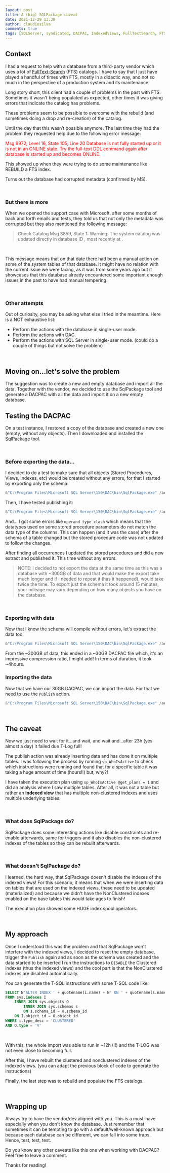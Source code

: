 ```yaml
---
layout: post
title: A (big) SQLPackage caveat
date: 2021-12-29 13:30
author: claudiosilva
comments: true
tags: [SQLServer, syndicated, DACPAC, IndexedViews, FullTextSearch, FTS, SQLPackage]
---
```


## Context
I had a request to help with a database from a third-party vendor which uses a lot of [FullText-Search](https://docs.microsoft.com/en-us/sql/relational-databases/search/full-text-search) (FTS) catalogs.
I have to say that I just have played a handful of times with FTS, mostly in a didactic way, and not so much in the perspective of a production system and its maintenance.

Long story short, this client had a couple of problems in the past with FTS. Sometimes it wasn't being populated as expected, other times it was giving errors that indicate the catalog has problems.

These problems seem to be possible to overcome with the rebuild (and sometimes doing a drop and re-creation) of the catalog.

Until the day that this wasn’t possible anymore. The last time they had the problem they requested help due to the following error message:

<span style="color:red">
Msg 9972, Level 16, State 105, Line 20
Database is not fully started up or it is not in an ONLINE state. Try the full-text DDL command again after database is started up and becomes ONLINE.</span>

This showed up when they were trying to do some maintenance like REBUILD a FTS index.

Turns out the database had corrupted metadata (confirmed by MS).

<br>

### But there is more
When we opened the support case with Microsoft, after some months of back and forth emails and tests, they told us that not only the metadata was corrupted but they also mentioned the following message:

> Check Catalog Msg 3859, State 1: Warning: The system catalog was updated directly in database ID <x>, most recently at <datetime>.

<br>

This message means that on that date there had been a manual action on some of the system tables of that database.
It might have no relation with the current issue we were facing, as it was from some years ago but it showcases that this database already encountered some important enough issues in the past to have had manual tempering.

<br>

### Other attempts
Out of curiosity, you may be asking what else I tried in the meantime. Here is a NOT exhaustive list:
- Perform the actions with the database in single-user mode.
- Perform the actions with DAC.
- Perform the actions with SQL Server in single-user mode. (could do a couple of things but not solve the problem)

<br>

## Moving on...let's solve the problem
The suggestion was to create a new and empty database and import all the data.
Together with the vendor, we decided to use the SqlPackage tool and generate a DACPAC with all the data and import it on a new empty database.

## Testing the DACPAC
On a test instance, I restored a copy of the database and created a new one (empty, without any objects).
Then I downloaded and installed the [SqlPackage](https://docs.microsoft.com/en-us/sql/tools/sqlpackage/sqlpackage-download?view=sql-server-ver15) tool.

<br>

### Before exporting the data...
I decided to do a test to make sure that all objects (Stored Procedures, Views, Indexes, etc) would be created without any errors, for that I started by exporting only the schema:

``` powershell
&"C:\Program Files\Microsoft SQL Server\150\DAC\bin\SqlPackage.exe" /action:Extract /TargetFile:"D:\temp\DatabaseName_SO.dacpac" /sourceDatabasename:"DatabaseName" /sourceservername:"SQLInstance"
```

Then, I have tested publishing it:
``` powershell
&"C:\Program Files\Microsoft SQL Server\150\DAC\bin\SqlPackage.exe" /action:Publish /SourceFile:"D:\temp\DatabaseName_SO.dacpac" /TargetDatabaseName:"DatabaseName_new" /TargetServerName:"SQLInstance"
```

And... I got some errors like `operand type clash` which means that the datatypes used on some stored procedure parameters do not match the data type of the columns. This can happen (and it was the case) after the schema of a table changed but the stored procedure code was not updated to follow the changes.

After finding all occurrences I updated the stored procedures and did a new extract and published it. This time without any errors.

> NOTE:
I decided to not export the data at the same time as this was a database with ~300GB of data and that would make the export take much longer and if I needed to repeat it (has it happened), would take twice the time. To export just the schema it took around 15 minutes, your mileage may vary depending on how many objects you have on the database.

<br>

### Exporting with data
Now that I know the schema will compile without errors, let's extract the data too.

``` powershell
&"C:\Program Files\Microsoft SQL Server\150\DAC\bin\SqlPackage.exe" /action:Extract /TargetFile:"D:\temp\DatabaseName_SD.dacpac" /sourceDatabasename:"DatabaseName" /sourceservername:"SQLInstance" /p:ExtractAllTableData=true
```

From the ~300GB of data, this ended in a ~30GB DACPAC file which, it's an impressive compression ratio, I might add! In terms of duration, it took ~4hours.

### Importing the data
Now that we have our 30GB DACPAC, we can import the data. For that we need to use the `Publish` action.
``` powershell
&"C:\Program Files\Microsoft SQL Server\150\DAC\bin\SqlPackage.exe" /action:Publish /SourceFile:"D:\temp\DatabaseName_SD.dacpac" /sourceDatabasename:"DatabaseName_new" /sourceservername:"SQLInstance"
```

<br>

## The caveat
Now we just need to wait for it...and wait, and wait and...after 23h (yes almost a day) it failed due T-Log full!

The publish action was already inserting data and has done it on multiple tables. I was following the process by running `sp_WhoIsActive` to check which instructions were running and found that for a specific table it was taking a huge amount of time (hours!!) but, why?!

I have taken the execution plan using `sp_WhoIsActive @get_plans = 1` and did an analysis where I saw multiple tables. After all, it was not a table but rather an **indexed view** that has multiple non-clustered indexes and uses multiple underlying tables.

<br>

### What does SqlPackage do?
SqlPackage does some interesting actions like disable constraints and re-enable afterwards, same for triggers and it also disables the non-clustered indexes of the tables so they can be rebuilt afterwards.

<br>

### What doesn’t SqlPackage do?
I learned, the hard way, that SqlPackage doesn't disable the indexes of the indexed views!
For this scenario, it means that when we were inserting data on tables that are used on the indexed views, these need to be updated (materialized) and because we didn't have the NonClustered indexes enabled on the base tables this would take ages to finish!

The execution plan showed some HUGE index spool operators.

<br>

## My approach
Once I understood this was the problem and that SqlPackage won't interfere with the indexed views, I decided to reset the empty database, trigger the `Publish` again and as soon as the schema was created and the data started to be inserted I run the instructions to `DISABLE` the Clustered indexes (thus the indexed views) and the cool part is that the NonClustered indexes are disabled automatically.

You can generate the T-SQL instructions with some T-SQL code like:
``` sql
SELECT N'ALTER INDEX ' + quotename(i.name) + N' ON ' + quotename(s.name) + '.' + quotename(o.name) + ' DISABLE;' + CHAR(13) + CHAR(10) + 'GO' + CHAR(13) + CHAR(10)
FROM sys.indexes I
    INNER JOIN sys.objects O
        INNER JOIN sys.schemas s
        ON s.schema_id = o.schema_id
    ON I.object_id = O.object_id
WHERE i.type_desc = 'CLUSTERED'
AND O.type = 'V'
```

<br>

With this, the whole import was able to run in ~12h (!!) and the T-LOG was not even close to becoming full.

After this, I have rebuilt the clustered and nonclustered indexes of the indexed views. (you can adapt the previous block of code to generate the instructions)

Finally, the last step was to rebuild and populate the FTS catalogs.

<br>

## Wrapping up
Always try to have the vendor/dev aligned with you. This is a must-have especially when you don't know the database.
Just remember that sometimes it can be tempting to go with a default/well-known approach but because each database can be differemt, we can fall into some traps. Hence, test, test, test.

Do you know any other caveats like this one when working with DACPAC?
Feel free to leave a comment.

Thanks for reading!
